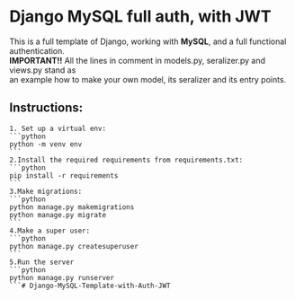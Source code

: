 # Django MySQL full auth, with JWT

This is a full template of Django, working with **MySQL**, and a full functional authentication.<br>
**IMPORTANT!!**
All the lines in comment in models.py, seralizer.py and views.py stand as<br>
an example how to make your own model, its seralizer and its entry points.


## Instructions:
    1. Set up a virtual env:
    ```python
    python -m venv env
    ```
    2.Install the required requirements from requirements.txt:
    ```python
    pip install -r requirements
    ```
    3.Make migrations:
    ```python
    python manage.py makemigrations
    python manage.py migrate
    ```
    4.Make a super user:
    ```python
    python manage.py createsuperuser
    ```
    5.Run the server
    ```python
    python manage.py runserver
    ```#   D j a n g o - M y S Q L - T e m p l a t e - w i t h - A u t h - J W T 
 
 
